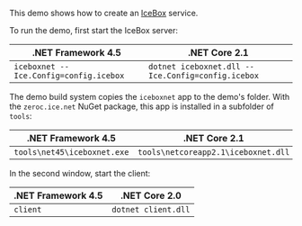 This demo shows how to create an [IceBox][1] service.

To run the demo, first start the IceBox server:

| .NET Framework 4.5                     | .NET Core 2.1                                    |
| -------------------------------------- | ------------------------------------------------ |
| `iceboxnet --Ice.Config=config.icebox` | `dotnet iceboxnet.dll --Ice.Config=config.icebox`|

The demo build system copies the `iceboxnet` app to the demo's folder. With the `zeroc.ice.net`
NuGet package, this app is installed in a subfolder of `tools`:

| .NET Framework 4.5          | .NET Core 2.1                      |
| --------------------------- | ---------------------------------- |
| `tools\net45\iceboxnet.exe` | `tools\netcoreapp2.1\iceboxnet.dll`|

In the second window, start the client:

| .NET Framework 4.5 | .NET Core 2.0       |
| ------------------ | ------------------- |
| `client`           | `dotnet client.dll` |

[1]: https://doc.zeroc.com/ice/3.7/icebox
